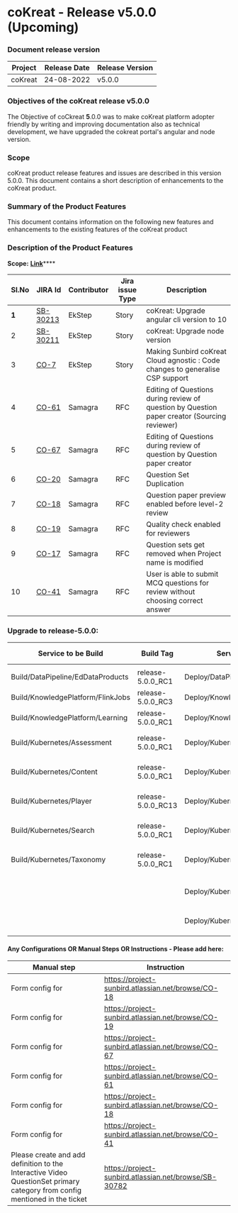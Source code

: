 # coKreat - Release v5.0.0 (Upcoming)

### Document release version <a href="#document-release-version" id="document-release-version"></a>

| Project | Release Date | Release Version |
| ------- | ------------ | --------------- |
| coKreat | 24-08-2022   | v5.0.0          |

### **Objectives of the coKreat release v5.0.0**

The Objective of coCkreat **5**.0.0 was to make coKreat platform adopter friendly by writing and improving documentation also as technical development, we have upgraded the cokreat portal's angular and node version.

### Scope

coKreat product release features and issues are described in this version 5.0.0. This document contains a short description of enhancements to the coKreat product.

### **Summary of the Product Features**

This document contains information on the following new features and enhancements to the existing features of the coKreat product

### **Description of the Product Features**

**Scope:** [**Link**](https://project-sunbird.atlassian.net/issues/?filter=12539)****

| Sl.No | JIRA Id                                                           | Contributor | Jira issue Type | Description                                                                                  |
| ----- | ----------------------------------------------------------------- | ----------- | --------------- | -------------------------------------------------------------------------------------------- |
| **1** | [SB-30213](https://project-sunbird.atlassian.net/browse/SB-30213) | EkStep      | Story           | coKreat: Upgrade angular cli version to 10                                                   |
| 2     | [SB-30211](https://project-sunbird.atlassian.net/browse/SB-30211) | EkStep      | Story           | coKreat: Upgrade node version                                                                |
| 3     | [CO-7](https://project-sunbird.atlassian.net/browse/CO-7)         | EkStep      | Story           | Making Sunbird coKreat Cloud agnostic : Code changes to generalise CSP support               |
| 4     | [CO-61](https://project-sunbird.atlassian.net/browse/CO-61)       | Samagra     | RFC             | Editing of Questions during review of question by Question paper creator (Sourcing reviewer) |
| 5     | [CO-67](https://project-sunbird.atlassian.net/browse/CO-67)       | Samagra     | RFC             | Editing of Questions during review of question by Question paper creator                     |
| 6     | [CO-20](https://project-sunbird.atlassian.net/browse/CO-20)       | Samagra     | RFC             | Question Set Duplication                                                                     |
| 7     | [CO-18](https://project-sunbird.atlassian.net/browse/CO-18)       | Samagra     | RFC             | Question paper preview enabled before level-2 review                                         |
| 8     | [CO-19](https://project-sunbird.atlassian.net/browse/CO-19)       | Samagra     | RFC             | Quality check enabled for reviewers                                                          |
| 9     | [CO-17](https://project-sunbird.atlassian.net/browse/CO-17)       | Samagra     | RFC             | Question sets get removed when Project name is modified                                      |
| 10    | [CO-41](https://project-sunbird.atlassian.net/browse/CO-41)       | Samagra     | RFC             | User is able to submit MCQ questions for review without choosing correct answer              |

### **Upgrade to release-5.0.0**:

| Service to be Build                                                                                                        | Build Tag                                             | Service to Deploy                  | Deploy Tag            | Comments                                                          |
|----------------------------------------------------------------------------------------------------------------------------|-------------------------------------------------------|------------------------------------|-----------------------|-------------------------------------------------------------------|
|                                                                                                                            |                                                       |                                    |                       |                                                                   |
| Build/DataPipeline/EdDataProducts                                                                                          | release-5.0.0_RC1                                     | Deploy/DataPipeline/EdDataProducts | release-5.0.0_RC1     |                                                                   |
| Build/KnowledgePlatform/FlinkJobs                                                                                          | release-5.0.0_RC3                                     | Deploy/KnowledgePlatform/FlinkJobs | release-5.0.0_RC2     |                                                                   |
| Build/KnowledgePlatform/Learning                                                                                           | release-5.0.0_RC1                                     | Deploy/KnowledgePlatform/Learning  | release-5.0.0_RC2     |                                                                   |
| Build/Kubernetes/Assessment                                                                                                | release-5.0.0_RC1                                     | Deploy/Kubernetes/Assessment       | release-5.0.0-vdn_RC1 | code repo: https://github.com/Sunbird-inQuiry/inquiry-api-service |
| Build/Kubernetes/Content                                                                                                   | release-5.0.0_RC1                                     | Deploy/Kubernetes/Content          | release-5.0.0-vdn_RC1 |                                                                   |
| Build/Kubernetes/Player                                                                                                    | release-5.0.0_RC13                                    | Deploy/Kubernetes/Player           | release-5.0.0-vdn_RC1 |                                                                   |
| Build/Kubernetes/Search                                                                                                    | release-5.0.0_RC1                                     | Deploy/Kubernetes/Search           | release-5.0.0-vdn_RC1 |                                                                   |
| Build/Kubernetes/Taxonomy                                                                                                  | release-5.0.0_RC1                                     | Deploy/Kubernetes/Taxonomy         | release-5.0.0-vdn_RC1 |                                                                   |
|                                                                                                                            |                                                       |                                    |                       |                                                                   |
|                                                                                                                            |                                                       | Deploy/Kubernetes/OnboardAPIs      | release-5.0.0-vdn_RC1 | Please deploy onboarding api job                                  |
|                                                                                                                            |                                                       | Deploy/Kubernetes/UploadSchemas    | release-5.0.0-vdn_RC1 |                                                                   |



#### Any Configurations OR Manual Steps OR Instructions - Please add here:


| Manual step                                                                                                                | Instruction                                           |
|----------------------------------------------------------------------------------------------------------------------------|-------------------------------------------------------|
| Form config   for                                                                                                            | https://project-sunbird.atlassian.net/browse/CO-18    |
| Form config for                                                                                                            | https://project-sunbird.atlassian.net/browse/CO-19    |
| Form config for                                                                                                            | https://project-sunbird.atlassian.net/browse/CO-67    |
| Form config for                                                                                                            | https://project-sunbird.atlassian.net/browse/CO-61    |
| Form config for                                                                                                            | https://project-sunbird.atlassian.net/browse/CO-18    |
| Form config for                                                                                                            | https://project-sunbird.atlassian.net/browse/CO-41    |
| Please create and add definition to the Interactive Video QuestionSet primary category from config mentioned in the ticket | https://project-sunbird.atlassian.net/browse/SB-30782 |
